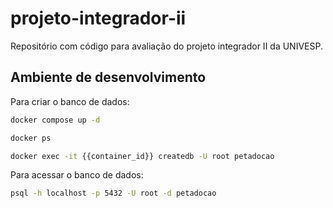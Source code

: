 # projeto-integrador-ii
Repositório com código para avaliação do projeto integrador II da UNIVESP.

## Ambiente de desenvolvimento

Para criar o banco de dados:
```bash
docker compose up -d

docker ps

docker exec -it {{container_id}} createdb -U root petadocao
```

Para acessar o banco de dados:
```bash
psql -h localhost -p 5432 -U root -d petadocao
```